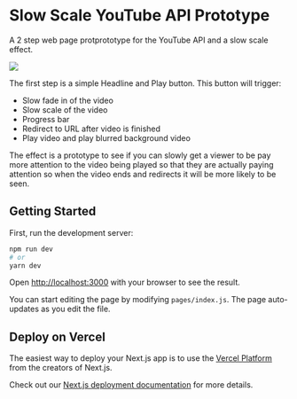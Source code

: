 # Slow Scale YouTube API Prototype

A 2 step web page protprototype for the YouTube API and a slow scale effect.

<img src="/demo.gif" />

The first step is a simple Headline and Play button. This button will trigger:

- Slow fade in of the video
- Slow scale of the video
- Progress bar
- Redirect to URL after video is finished
- Play video and play blurred background video

The effect is a prototype to see if you can slowly get a viewer to be pay more attention to the video being played so that they are actually paying attention so when the video ends and redirects it will be more likely to be seen.

## Getting Started

First, run the development server:

```bash
npm run dev
# or
yarn dev
```

Open [http://localhost:3000](http://localhost:3000) with your browser to see the result.

You can start editing the page by modifying `pages/index.js`. The page auto-updates as you edit the file.

## Deploy on Vercel

The easiest way to deploy your Next.js app is to use the [Vercel Platform](https://vercel.com/new?utm_medium=default-template&filter=next.js&utm_source=create-next-app&utm_campaign=create-next-app-readme) from the creators of Next.js.

Check out our [Next.js deployment documentation](https://nextjs.org/docs/deployment) for more details.
